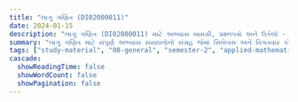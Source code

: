 ```yaml
---
title: "લાગુ ગણિત (DI02000011)"
date: 2024-01-15
description: "લાગુ ગણિત (DI02000011) માટે અભ્યાસ સામગ્રી, પ્રશ્નપત્રો અને ઉકેલો - સામાન્ય અભ્યાસ, સેમેસ્ટર 2"
summary: "લાગુ ગણિત માટે સંપૂર્ણ અભ્યાસ સંસાધનોનો સંગ્રહ જેમાં સિલેબસ અને વિગતવાર કોર્સ સામગ્રીનો સમાવેશ થાય છે"
tags: ["study-material", "00-general", "semester-2", "applied-mathematics", "DI02000011"]
cascade:
  showReadingTime: false
  showWordCount: false
  showPagination: false
---
```


